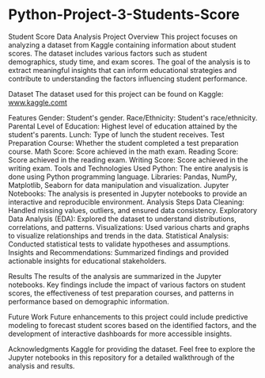 # Python-Project-3-Students-Score


Student Score Data Analysis Project
Overview
This project focuses on analyzing a dataset from Kaggle containing information about student scores. The dataset includes various factors such as student demographics, study time, and exam scores. The goal of the analysis is to extract meaningful insights that can inform educational strategies and contribute to understanding the factors influencing student performance.

Dataset
The dataset used for this project can be found on Kaggle: www.kaggle.comt

Features
Gender: Student's gender.
Race/Ethnicity: Student's race/ethnicity.
Parental Level of Education: Highest level of education attained by the student's parents.
Lunch: Type of lunch the student receives.
Test Preparation Course: Whether the student completed a test preparation course.
Math Score: Score achieved in the math exam.
Reading Score: Score achieved in the reading exam.
Writing Score: Score achieved in the writing exam.
Tools and Technologies Used
Python: The entire analysis is done using Python programming language.
Libraries: Pandas, NumPy, Matplotlib, Seaborn for data manipulation and visualization.
Jupyter Notebooks: The analysis is presented in Jupyter notebooks to provide an interactive and reproducible environment.
Analysis Steps
Data Cleaning: Handled missing values, outliers, and ensured data consistency.
Exploratory Data Analysis (EDA): Explored the dataset to understand distributions, correlations, and patterns.
Visualizations: Used various charts and graphs to visualize relationships and trends in the data.
Statistical Analysis: Conducted statistical tests to validate hypotheses and assumptions.
Insights and Recommendations: Summarized findings and provided actionable insights for educational stakeholders.

Results
The results of the analysis are summarized in the Jupyter notebooks. Key findings include the impact of various factors on student scores, the effectiveness of test preparation courses, and patterns in performance based on demographic information.

Future Work
Future enhancements to this project could include predictive modeling to forecast student scores based on the identified factors, and the development of interactive dashboards for more accessible insights.

Acknowledgments
Kaggle for providing the dataset.
Feel free to explore the Jupyter notebooks in this repository for a detailed walkthrough of the analysis and results.

